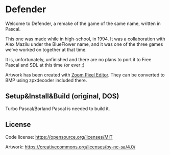 # Defender

Welcome to Defender, a remake of the game of the same name, written in Pascal.

This one was made while in high-school, in 1994. It was a collaboration with Alex Mazilu under the BlueFlower name, and it was one of the three games we've worked on together at that time.

It is, unfortunately, unfinished and there are no plans to port it to Free Pascal and SDL at this time (or ever ;)

Artwork has been created with [Zoom Pixel Editor](https://github.com/stefandee/zped). They can be converted to BMP using zpxdecoder included there.

## Setup&Install&Build (original, DOS)
Turbo Pascal/Borland Pascal is needed to build it.

## License

Code license:
https://opensource.org/licenses/MIT

Artwork:
https://creativecommons.org/licenses/by-nc-sa/4.0/



